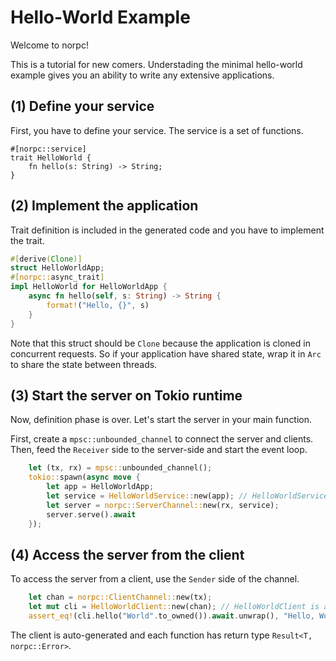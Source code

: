 # Hello-World Example

Welcome to norpc!

This is a tutorial for new comers.
Understading the minimal hello-world example
gives you an ability to write any extensive applications.

## (1) Define your service

First, you have to define your service. The service is a set of functions.

```
#[norpc::service]
trait HelloWorld {
    fn hello(s: String) -> String;
}
```

## (2) Implement the application

Trait definition is included in the generated code and you have to implement the trait.

```rust
#[derive(Clone)]
struct HelloWorldApp;
#[norpc::async_trait]
impl HelloWorld for HelloWorldApp {
    async fn hello(self, s: String) -> String {
        format!("Hello, {}", s)
    }
}
```

Note that this struct should be `Clone` because the application is cloned in concurrent requests.
So if your application have shared state, wrap it in `Arc` to share the state between threads.

## (3) Start the server on Tokio runtime

Now, definition phase is over. Let's start the server in your main function.

First, create a `mpsc::unbounded_channel` to connect the server and clients.
Then, feed the `Receiver` side to the server-side and start the event loop.

```rust
    let (tx, rx) = mpsc::unbounded_channel();
    tokio::spawn(async move {
        let app = HelloWorldApp;
        let service = HelloWorldService::new(app); // HelloWorldService is auto-generated
        let server = norpc::ServerChannel::new(rx, service);
        server.serve().await
    });

```

## (4) Access the server from the client

To access the server from a client, use the `Sender` side of the channel.

```rust
    let chan = norpc::ClientChannel::new(tx);
    let mut cli = HelloWorldClient::new(chan); // HelloWorldClient is auto-generated
    assert_eq!(cli.hello("World".to_owned()).await.unwrap(), "Hello, World");
```

The client is auto-generated and each function has return type `Result<T, norpc::Error>`.